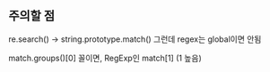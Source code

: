 ## 주의할 점

re.search() -> string.prototype.match()
그런데 regex는 global이면 안됨

match.groups()[0] 꼴이면, RegExp인 match[1] (1 높음)